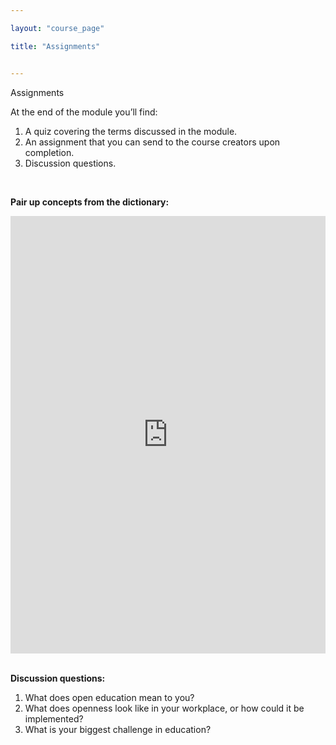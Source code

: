 ```yaml
---

layout: "course_page"

title: "Assignments"


---
```



<div class="text-center screen-title">
Assignments
</div>
<div class="screen-content">
 
 <p>
At the end of the module you’ll find:
</p>

<p>
   <ol>
<li class="number">A quiz covering the terms discussed in the module.</li>
<li class="number">An assignment that you can send to the course creators upon completion.</li>
<li class="number">Discussion questions.</li>
</ol>
  </p>
  &nbsp;
<p>
  <strong>Pair up concepts from the dictionary:</strong>
  </p>
<div class="row">
  <div class="col-md-12 col-xs-12">
   <div class="embed-responsive embed-responsive-16by9"> 
   <iframe src="https://learningapps.org/watch?v=p8d0fqg2n18" style="border:0px;width:100%;height:700px;" webkitallowfullscreen="true" mozallowfullscreen="true"></iframe></div></div>
</div>
&nbsp;

  <p><strong>Discussion questions:</strong></p> 
<p>
<ol>
<li class="number">What does open education mean to you?</li>
<li class="number">What does openness look like in your workplace, or how could it be implemented?</li>
<li class="number">What is your biggest challenge in education?</li>
</ol>
</p>

</div> 

